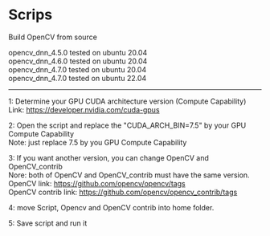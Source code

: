 # Scrips

Build OpenCV from source  

opencv_dnn_4.5.0 tested on ubuntu 20.04  
opencv_dnn_4.6.0 tested on ubuntu 20.04  
opencv_dnn_4.7.0 tested on ubuntu 20.04  
opencv_dnn_4.7.0 tested on ubuntu 22.04  

--------------------
1: Determine your GPU CUDA architecture version (Compute Capability)  
Link: https://developer.nvidia.com/cuda-gpus  

2: Open the script and replace the "CUDA_ARCH_BIN=7.5" by your GPU Compute Capability  
Note: just replace 7.5 by you GPU Compute Capability  

3: If you want another version, you can change OpenCV and OpenCV_contrib  
Nore: both of OpenCV and OpenCV_contrib must have the same version.  
OpenCV link: https://github.com/opencv/opencv/tags  
OpenCV contrib link: https://github.com/opencv/opencv_contrib/tags  

4: move Script, Opencv and OpenCV contrib into home folder.  

5: Save script and run it  
